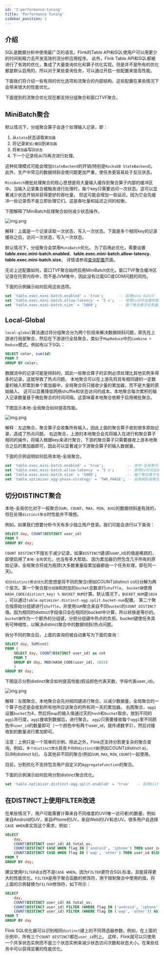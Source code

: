 ```yaml
---
id: '2-performance-tuning'
title: 'Performance Tuning'
sidebar_position: 2
---
```


## 介绍

SQL是数据分析中使用最广泛的语言。Flink的Table API和SQL使用户可以用更少的时间和精力去开发高效的流分析应用程序。
此外，Flink Table API和SQL都被进行了有效的优化，集成了大量查询优化和算子优化实现。但是并不是所有的优化都是默认启用的，所以对于某些查询任务，可以通过开启一些配置来提高性能。

下面我们将介绍一些有用的优化选项和流聚合的内部结构，这些配置在某些情况下会带来很大的性能优化。

下面提到的流聚合优化现在都支持分组聚合和窗口TVF聚合。

## MiniBatch聚合

默认情况下，分组聚合算子会逐个处理输入记录，即：

1. 从`state`状态读取`累加器`
2. 将记录`累加/撤回`到`累加器`
3. 将`累加器`写`回状态`
4. 下一个记录将从(1)再次进行处理。

这种处理模式可能会增加`StateBackend`的开销(特别是`RocksDB StateBackend`)。此外，生产中常见的数据倾斜会使问题更加严重，使任务更容易处于反压状态。

`MiniBatch`微批处理聚合的核心思想是将大量输入缓存到聚合算子内部的缓冲区中。当输入记录集合被触发进行处理时，每个key只需要访问一次状态。这可以显著减少状态开销并获得更好的吞吐量。
但这可能会增加一些延迟，因为它会先缓冲一些记录而不是立即处理它们。这是吞吐量和延迟之间的权衡。

下图解释了MiniBatch处理聚合如何减少状态操作。

![img.png](/doc/image/flinksql/mini-batch.png)

解释：上面是一个记录读取一次状态，写入一次状态。下面是多个相同key的记录缓存之后，访问一次状态，写入一次状态。

默认情况下，分组聚合会禁用`MiniBatch`优化。
为了启用此优化，需要设置**table.exec.mini-batch.enabled**、**table.exec.mini-batch.allow-latency**、**table.exec.mini-batch.size**。
详情请参阅[查询配置](1-1-query-config)页面。

无论上述配置如何，窗口TVF聚合始终启用MiniBatch优化。窗口TVF聚合缓冲区记录在托管内存中，而不是JVM堆中，因此没有过载GC或OOM问题的风险。

下面的示例展示如何启用这些选项。

```sql
set 'table.exec.mini-batch.enabled' = 'true';       -- 启用mini-batch
set 'table.exec.mini-batch.allow-latency' = '5 s';  -- 使用5s时间去缓存输入记录
set 'table.exec.mini-batch.size' = '5000';          -- 每个聚合算子任务最多可以缓存的最大记录数量
```

## Local-Global

`local-global`算法通过将分组聚合分为两个阶段来解决数据倾斜问题，即先在上游进行局部聚合，然后在下游进行全局聚合，类似于`MapReduce`中的`Combine + Reduce`模式。例如有以下SQL：

```sql
SELECT color, sum(id)
FROM T
GROUP BY color;
```

数据流中的记录可能是倾斜的，因此一些聚合算子的实例必须处理比其他实例多得多的记录，这就导致了热点问题。
本地聚合可以在上游先将具有相同键的一定数量的输入积累到单个累加器中，全局聚合将只接收少量的累加器，而不是大量的原始输入。
这可以显著降低网络shuffle和状态访问的成本。本地聚合每次累积的输入记录数量基于微批聚合的时间间隔。这意味着本地聚合依赖于启用微批聚合。

下图显示本地-全局聚合如何提高性能。

![img.png](/doc/image/flinksql/local-global-agg.png)

解释：左边聚合，聚合算子会收集所有输入，因此上面的聚合算子收到很多原始记录，造成了热点问题。
右边聚合，上游的本地聚合会先将输入在进行和聚合算子相同的操作，将输入根据key来进行聚合，下游的聚合算子只需要接收上游本地聚合之后的累加器即可，因此可以显著减少下游聚合算子的输入数据量。

下面的示例说明如何启用本地-全局聚合。

```sql
set 'table.exec.mini-batch.enabled' = 'true';           -- 本地-全局聚合依赖于开启微批聚合
set 'table.exec.mini-batch.allow-latency' = '5 s';      -- 使用5s时间去缓存输入记录
set 'table.exec.mini-batch.size' = '5000';              -- 每个聚合算子任务最多可以缓存的最大记录数量
set 'table.optimizer.agg-phase-strategy' = 'TWO_PHASE'; -- 启用两阶段聚合策略，比如：本地-全局聚合
```

## 切分DISTINCT聚合

本地-全局优化对于一般聚合(`SUM`、`COUNT`、`MAX`、`MIN`、`AVG`)的数据倾斜是有效的，但在处理`distinct聚合`时性能并不理想。

例如，如果我们想要分析今天有多少独立用户登录。我们可能会进行以下查询：

```sql
SELECT day, COUNT(DISTINCT user_id)
FROM T
GROUP BY day;
```

`COUNT DISTINCT`不擅长于减少记录，如果`DISTINCT`键(即user_id)的值是稀疏的，即使启用了`本地-全局`优化，也没有多大帮助。
因为累加器仍然包含几乎所有的原始记录，全局聚合将成为瓶颈(大多数重量级累加器都由一个任务处理，即在同一天)。

`切分distinct聚合优化`的思想是将不同的聚合(例如COUNT(distinct col))分解为两个层次。第一个聚合按`分组键`和附加的`bucket`总数进行`shuffle`。
`bucket键`使用`HASH_CODE(distinct_key) % BUCKET_NUM`计算。默认情况下，`BUCKET_NUM`是`1024`
，可以通过`table.optimizer.distinct-agg.split.bucket-num`配置。
第二个聚合按原始分组键进行`shuffle`，并使用`SUM`聚合来自不同`bucket`的`COUNT DISTINCT`值。因为相同的distinct字段值只会在相同的bucket中计算，所以转换是等价的。
`bucket键`作为一个额外的分组键，分担分组键中热点的负担。bucket键使任务具有可伸缩性，以解决distinct聚合中的数据倾斜/热点问题。

拆分不同的聚合后，上面的查询将被自动重写为下面的查询：

```sql
SELECT day, SUM(cnt)
FROM (
    SELECT day, COUNT(DISTINCT user_id) as cnt
    FROM T
    GROUP BY day, MOD(HASH_CODE(user_id), 1024)
    )
GROUP BY day;
```

下图显示分割distinct聚合如何提高性能(假设颜色代表天数，字母代表user_id)。

![img.png](/doc/image/flinksql/split-distinct.png)

解释：左图聚合，本地聚合会先对相同键进行聚合，以减少数据量，全局聚合的一个算子也还是会收到所有他所应该聚合的所有同一天的累加器。
右图聚合，`agg1`设置`bucket`为4，然后将`map`的输入值通过天的`hash`和`bucket`取余，放到不同的`agg1`并行度，`agg1`接收到数据后，进行聚合。
`agg2`只需要接收每个`agg1`里不同颜色中`user_id`的数量即可（一个颜色中有两个user_id，就传递数字2），然后对接收到的数量进行累加即可。

注意：上例只是一个简单的示例。除此之外，Flink还支持分割更复杂的聚合查询，例如，`多个distinct聚合`具有`不同的distinct键`(例如COUNT(distinct a)， SUM(distinct b))，
与其他非不同的聚合(例如`SUM`, `MAX`, `MIN`, `COUNT`)一起使用。

目前，分割优化不支持包含用户自定义的`AggregateFunction`的聚合。

下面的示例演示如何启用分割distinct聚合优化。

```sql
set 'table.optimizer.distinct-agg.split.enabled' = 'true'   -- 启用distinct聚合分割
```

## 在DISTINCT上使用FILTER改进

在某些情况下，用户可能需要计算来自不同维度的UV(唯一访问者)的数量，例如来自Android的UV，来自iPhone的UV，来自Web的UV和总UV。很多用户会选择`CASE WHEN`来实现这个需求，例如：

```sql
SELECT
    day,
    COUNT(DISTINCT user_id) AS total_uv,
    COUNT(DISTINCT CASE WHEN flag IN ('android', 'iphone') THEN user_id ELSE NULL END) AS app_uv,
    COUNT(DISTINCT CASE WHEN flag IN ('wap', 'other') THEN user_id ELSE NULL END) AS web_uv
FROM T
GROUP BY day;
```

建议使用`FILTER语法`而不是`CASE WHEN`。因为`FILTER`更符合SQL标准，且能获得更大的性能优化。`FILTER`是用于聚合函数的修饰符，用于限制聚合中使用的值。将上面的示例替换为`FILTER`修饰符，如下所示：

```sql
SELECT
    day,
    COUNT(DISTINCT user_id) AS total_uv,
    COUNT(DISTINCT user_id) FILTER (WHERE flag IN ('android', 'iphone')) AS app_uv,
    COUNT(DISTINCT user_id) FILTER (WHERE flag IN ('wap', 'other')) AS web_uv
FROM T
GROUP BY day
```

Flink SQL优化器可以识别相同`distinct`键上的不同筛选器参数。例如，在上面的示例中，所有三个`COUNT DISTINCT`都在`user_id`列上。
这样，Flink就可以只使用一个共享状态实例而不是三个状态实例来减少状态访问次数和状态大小。在某些任务中可以获得显著的性能优化。